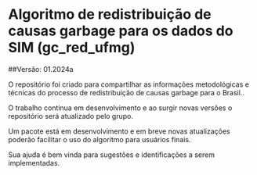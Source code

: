 # Algoritmo de redistribuição de causas garbage para os dados do SIM (gc_red_ufmg)
##Versão: 01.2024a

O repositório foi criado para compartilhar as informações metodológicas e técnicas do processo de redistribuição de causas garbage para o Brasil..

O trabalho continua em desenvolvimento e ao surgir novas versões o repositório será atualizado pelo grupo.

Um pacote está em desenvolvimento e em breve novas atualizações poderão facilitar o uso do algoritmo para usuários finais.

Sua ajuda é bem vinda para sugestões e identificações a serem implementadas.
